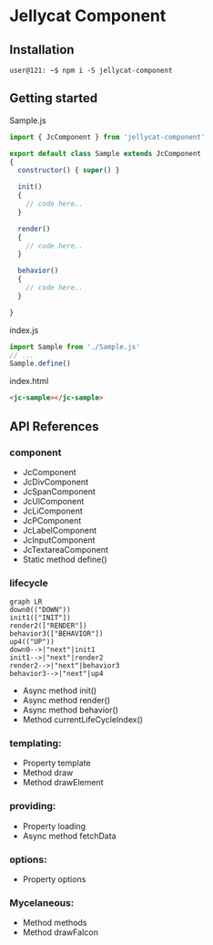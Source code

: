 # Jellycat Component

## Installation
```console
user@121: ~$ npm i -S jellycat-component
```

## Getting started

Sample.js
```js
import { JcComponent } from 'jellycat-component'

export default class Sample extends JcComponent
{
  constructor() { super() }

  init()
  {
    // code here..
  }

  render()
  {
    // code here..
  }

  behavior()
  {
    // code here..
  }

}
````

index.js
```js
import Sample from './Sample.js'
// ...
Sample.define()
````

index.html
```html
<jc-sample></jc-sample>
````


## API References

### component
- JcComponent
- JcDivComponent
- JcSpanComponent
- JcUlComponent
- JcLiComponent
- JcPComponent
- JcLabelComponent
- JcInputComponent
- JcTextareaComponent
- Static method define()

### lifecycle

```mermaid
graph LR
down0(("DOWN"))
init1(["INIT"])
render2(["RENDER"])
behavior3(["BEHAVIOR"])
up4(("UP"))
down0-->|"next"|init1
init1-->|"next"|render2
render2-->|"next"|behavior3
behavior3-->|"next"|up4
```

- Async method init()
- Async method render()
- Async method behavior()
- Method currentLifeCycleIndex()

### templating:
- Property template
- Method draw
- Method drawElement

### providing:
- Property loading
- Async method fetchData

### options:
- Property options

### Mycelaneous:
- Method methods
- Method drawFaIcon
